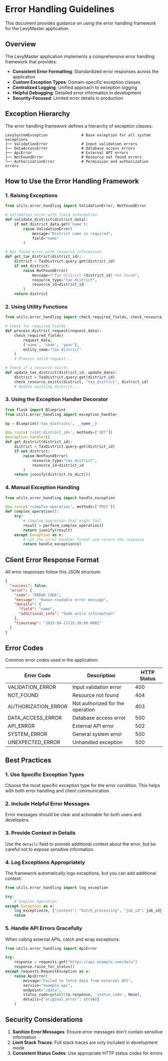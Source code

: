 # Error Handling Guidelines

This document provides guidance on using the error handling framework for the LevyMaster application.

## Overview

The LevyMaster application implements a comprehensive error handling framework that provides:

- **Consistent Error Formatting**: Standardized error responses across the application
- **Custom Exception Types**: Domain-specific exception classes
- **Centralized Logging**: Unified approach to exception logging
- **Helpful Debugging**: Detailed error information in development
- **Security-Focused**: Limited error details in production

## Exception Hierarchy

The error handling framework defines a hierarchy of exception classes:

```
LevySystemException               # Base exception for all system exceptions
├── ValidationError               # Input validation errors
├── DataAccessError               # Database access errors
├── ApiError                      # External API errors
├── NotFoundError                 # Resource not found errors
└── AuthorizationError            # Permission and authorization errors
```

## How to Use the Error Handling Framework

### 1. Raising Exceptions

```python
from utils.error_handling import ValidationError, NotFoundError

# Validation error with field information
def validate_district(district_data):
    if not district_data.get('name'):
        raise ValidationError(
            message="District name is required",
            field="name"
        )

# Not found error with resource information
def get_tax_district(district_id):
    district = TaxDistrict.query.get(district_id)
    if not district:
        raise NotFoundError(
            message=f"Tax district {district_id} not found",
            resource_type="tax_district",
            resource_id=district_id
        )
    return district
```

### 2. Using Utility Functions

```python
from utils.error_handling import check_required_fields, check_resource_exists

# Check for required fields
def process_district_request(request_data):
    check_required_fields(
        request_data,
        ['name', 'code', 'year'],
        entity_name="tax district"
    )
    # Process valid request...

# Check if a resource exists
def update_tax_district(district_id, update_data):
    district = TaxDistrict.query.get(district_id)
    check_resource_exists(district, "tax_district", district_id)
    # Update existing district...
```

### 3. Using the Exception Handler Decorator

```python
from flask import Blueprint
from utils.error_handling import exception_handler

bp = Blueprint('tax_districts', __name__)

@bp.route('/<int:district_id>', methods=['GET'])
@exception_handler()
def get_district(district_id):
    district = TaxDistrict.query.get(district_id)
    if not district:
        raise NotFoundError(
            resource_type="tax_district",
            resource_id=district_id
        )
    return jsonify(district.to_dict())
```

### 4. Manual Exception Handling

```python
from utils.error_handling import handle_exception

@bp.route('/complex-operation', methods=['POST'])
def complex_operation():
    try:
        # Complex operation that might fail
        result = perform_complex_operation()
        return jsonify(result)
    except Exception as e:
        # Let the error handler format and return the response
        return handle_exception(e)
```

## Client Error Response Format

All error responses follow this JSON structure:

```json
{
  "success": false,
  "error": {
    "code": "ERROR_CODE",
    "message": "Human-readable error message",
    "details": {
      "field": "name",
      "additional_info": "Some extra information"
    },
    "timestamp": "2025-04-11T15:30:00.000Z"
  }
}
```

## Error Codes

Common error codes used in the application:

| Error Code          | Description                      | HTTP Status |
| ------------------- | -------------------------------- | ----------- |
| VALIDATION_ERROR    | Input validation error           | 400         |
| NOT_FOUND           | Resource not found               | 404         |
| AUTHORIZATION_ERROR | Not authorized for the operation | 403         |
| DATA_ACCESS_ERROR   | Database access error            | 500         |
| API_ERROR           | External API error               | 502         |
| SYSTEM_ERROR        | General system error             | 500         |
| UNEXPECTED_ERROR    | Unhandled exception              | 500         |

## Best Practices

### 1. Use Specific Exception Types

Choose the most specific exception type for the error condition. This helps with both error handling and client communication.

### 2. Include Helpful Error Messages

Error messages should be clear and actionable for both users and developers.

### 3. Provide Context in Details

Use the `details` field to provide additional context about the error, but be careful not to expose sensitive information.

### 4. Log Exceptions Appropriately

The framework automatically logs exceptions, but you can add additional context:

```python
from utils.error_handling import log_exception

try:
    # Complex operation
except Exception as e:
    log_exception(e, {"context": "batch_processing", "job_id": job_id})
    raise
```

### 5. Handle API Errors Gracefully

When calling external APIs, catch and wrap exceptions:

```python
from utils.error_handling import ApiError

try:
    response = requests.get("https://api.example.com/data")
    response.raise_for_status()
except requests.RequestException as e:
    raise ApiError(
        message="Failed to fetch data from external API",
        service="example_api",
        endpoint="/data",
        status_code=getattr(e.response, 'status_code', None),
        details={"original_error": str(e)}
    )
```

## Security Considerations

1. **Sanitize Error Messages**: Ensure error messages don't contain sensitive information
2. **Limit Stack Traces**: Full stack traces are only included in development mode
3. **Consistent Status Codes**: Use appropriate HTTP status codes for errors
